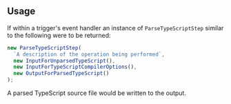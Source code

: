 ## Usage

If within a trigger's event handler an instance of `ParseTypeScriptStep` similar
to the following were to be returned:

```typescript
new ParseTypeScriptStep(
  `A description of the operation being performed`,
  new InputForUnparsedTypeScript(),
  new InputForTypeScriptCompilerOptions(),
  new OutputForParsedTypeScript()
);
```

A parsed TypeScript source file would be written to the output.
